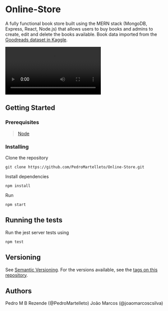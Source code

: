 # Online-Store

A fully functional book store built using the MERN stack (MongoDB, Express, React, Node.js) that allows users to buy books and admins to create, edit and delete the books available.
Book data imported from the [Goodreads dataset in Kaggle](https://www.kaggle.com/datasets/jealousleopard/goodreadsbooks).

<div>
  <video autoplay="true" controls="false" src="https://user-images.githubusercontent.com/35240934/175203442-8d1aea3b-f969-4a9b-945e-397a1bbf4d3a.mp4" />
</div>

## Getting Started

### Prerequisites

> [Node](https://nodejs.org)

### Installing

Clone the repository

```
git clone https://github.com/PedroMartelleto/Online-Store.git
```

Install dependencies

```
npm install
```

Run

```
npm start
```

## Running the tests

Run the jest server tests using

```
npm test
```

## Versioning

See [Semantic Versioning](http://semver.org/). For the versions available, see the [tags on this repository](https://github.com/pedromartelleto/mathweb/tags).

## Authors

Pedro M B Rezende (@PedroMartelleto)
João Marcos (@joaomarcoscsilva)
